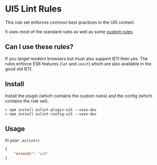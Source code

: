 # UI5 Lint Rules

This rule set enforces common best practices in the UI5 context.

It uses most of the standard rules as well as some [custom rules](https://gitlab.com/mschleeweiss/eslint-plugin-ui5/).

## Can I use these rules?

If you target modern browsers but must also support IE11 then yes. The rules enforce ES6 features (`let` and `const`) which are also available in the good old IE11.


## Install
Install the plugin (which contains the custom rules) and the config (which contains the rule set).

    > npm install eslint-plugin-ui5 --save-dev
    > npm install eslint-config-ui5 --save-dev

## Usage

*In your `.eslintrc`*

```json
{
    "extends": "ui5"
}
```
